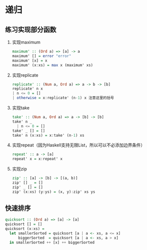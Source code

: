# 递归

## 练习实现部分函数

1. 实现maximum

    ```haskell
    maximum' :: (Ord a) => [a] -> a
    maximum' [] = error "error"
    maximum' [x] = x
    maximum' (x:xs) = max x (maximum' xs)
    ```

2. 实现replicate

   ```haskell
   replicate' :: (Num a, Ord a) => a -> b -> [b]
   replicate' n x
   | n <= 0 = []
   | otherwise = x:replicate' (n-1) x 注意这里的括号
   ```

3. 实现take

   ```haskell
   take' :: (Num a, Ord a) => a -> [b] -> [b]
   take' n _
     | n <= 0 = []
   take' _ [] = []
   take' n (x:xs) = x:take' (n-1) xs
   ```

4. 实现repeat（因为Haskell支持无限List，所以可以不必添加边界条件）

   ```haskell
   repeat' :: a -> [a]
   repeat' x = x:repeat' x
   ```

5. 实现zip

   ```haskell
   zip' :: [a] -> [b] -> [(a, b)]
   zip' [] _ = []
   zip' _ [] = []
   zip' (x:xs) (y:ys) = (x, y):zip' xs ys
   ```


## 快速排序

```haskell
quicksort :: (Ord a) => [a] -> [a]
quicksort [] = []
quicksort (x:xs) =
  let smallerSorted = quicksort [a | a <- xs, a <= x]
      biggerSorted  = quicksort [a | a <- xs, a > x]
  in smallerSorted ++ [x] ++ biggerSorted
```

